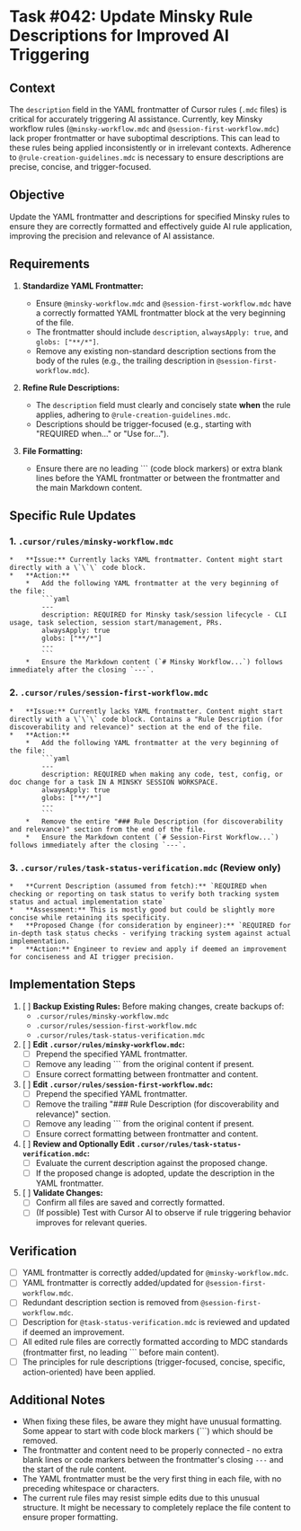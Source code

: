 # Task #042: Update Minsky Rule Descriptions for Improved AI Triggering

## Context
The `description` field in the YAML frontmatter of Cursor rules (`.mdc` files) is critical for accurately triggering AI assistance. Currently, key Minsky workflow rules (`@minsky-workflow.mdc` and `@session-first-workflow.mdc`) lack proper frontmatter or have suboptimal descriptions. This can lead to these rules being applied inconsistently or in irrelevant contexts. Adherence to `@rule-creation-guidelines.mdc` is necessary to ensure descriptions are precise, concise, and trigger-focused.

## Objective
Update the YAML frontmatter and descriptions for specified Minsky rules to ensure they are correctly formatted and effectively guide AI rule application, improving the precision and relevance of AI assistance.

## Requirements

1.  **Standardize YAML Frontmatter:**
    *   Ensure `@minsky-workflow.mdc` and `@session-first-workflow.mdc` have a correctly formatted YAML frontmatter block at the very beginning of the file.
    *   The frontmatter should include `description`, `alwaysApply: true`, and `globs: ["**/*"]`.
    *   Remove any existing non-standard description sections from the body of the rules (e.g., the trailing description in `@session-first-workflow.mdc`).

2.  **Refine Rule Descriptions:**
    *   The `description` field must clearly and concisely state **when** the rule applies, adhering to `@rule-creation-guidelines.mdc`.
    *   Descriptions should be trigger-focused (e.g., starting with "REQUIRED when..." or "Use for...").

3.  **File Formatting:**
    *   Ensure there are no leading \`\`\` (code block markers) or extra blank lines before the YAML frontmatter or between the frontmatter and the main Markdown content.

## Specific Rule Updates

### 1. `.cursor/rules/minsky-workflow.mdc`
    *   **Issue:** Currently lacks YAML frontmatter. Content might start directly with a \`\`\` code block.
    *   **Action:**
        *   Add the following YAML frontmatter at the very beginning of the file:
            ```yaml
            ---
            description: REQUIRED for Minsky task/session lifecycle - CLI usage, task selection, session start/management, PRs.
            alwaysApply: true
            globs: ["**/*"]
            ---
            ```
        *   Ensure the Markdown content (`# Minsky Workflow...`) follows immediately after the closing `---`.

### 2. `.cursor/rules/session-first-workflow.mdc`
    *   **Issue:** Currently lacks YAML frontmatter. Content might start directly with a \`\`\` code block. Contains a "Rule Description (for discoverability and relevance)" section at the end of the file.
    *   **Action:**
        *   Add the following YAML frontmatter at the very beginning of the file:
            ```yaml
            ---
            description: REQUIRED when making any code, test, config, or doc change for a task IN A MINSKY SESSION WORKSPACE.
            alwaysApply: true
            globs: ["**/*"]
            ---
            ```
        *   Remove the entire "### Rule Description (for discoverability and relevance)" section from the end of the file.
        *   Ensure the Markdown content (`# Session-First Workflow...`) follows immediately after the closing `---`.

### 3. `.cursor/rules/task-status-verification.mdc` (Review only)
    *   **Current Description (assumed from fetch):** `REQUIRED when checking or reporting on task status to verify both tracking system status and actual implementation state`
    *   **Assessment:** This is mostly good but could be slightly more concise while retaining its specificity.
    *   **Proposed Change (for consideration by engineer):** `REQUIRED for in-depth task status checks - verifying tracking system against actual implementation.`
    *   **Action:** Engineer to review and apply if deemed an improvement for conciseness and AI trigger precision.

## Implementation Steps

1.  [ ] **Backup Existing Rules:** Before making changes, create backups of:
    *   `.cursor/rules/minsky-workflow.mdc`
    *   `.cursor/rules/session-first-workflow.mdc`
    *   `.cursor/rules/task-status-verification.mdc`
2.  [ ] **Edit `.cursor/rules/minsky-workflow.mdc`:**
    *   [ ] Prepend the specified YAML frontmatter.
    *   [ ] Remove any leading \`\`\` from the original content if present.
    *   [ ] Ensure correct formatting between frontmatter and content.
3.  [ ] **Edit `.cursor/rules/session-first-workflow.mdc`:**
    *   [ ] Prepend the specified YAML frontmatter.
    *   [ ] Remove the trailing "### Rule Description (for discoverability and relevance)" section.
    *   [ ] Remove any leading \`\`\` from the original content if present.
    *   [ ] Ensure correct formatting between frontmatter and content.
4.  [ ] **Review and Optionally Edit `.cursor/rules/task-status-verification.mdc`:**
    *   [ ] Evaluate the current description against the proposed change.
    *   [ ] If the proposed change is adopted, update the description in the YAML frontmatter.
5.  [ ] **Validate Changes:**
    *   [ ] Confirm all files are saved and correctly formatted.
    *   [ ] (If possible) Test with Cursor AI to observe if rule triggering behavior improves for relevant queries.

## Verification
- [ ] YAML frontmatter is correctly added/updated for `@minsky-workflow.mdc`.
- [ ] YAML frontmatter is correctly added/updated for `@session-first-workflow.mdc`.
- [ ] Redundant description section is removed from `@session-first-workflow.mdc`.
- [ ] Description for `@task-status-verification.mdc` is reviewed and updated if deemed an improvement.
- [ ] All edited rule files are correctly formatted according to MDC standards (frontmatter first, no leading \`\`\` before main content).
- [ ] The principles for rule descriptions (trigger-focused, concise, specific, action-oriented) have been applied.

## Additional Notes
* When fixing these files, be aware they might have unusual formatting. Some appear to start with code block markers (\`\`\`) which should be removed.
* The frontmatter and content need to be properly connected - no extra blank lines or code markers between the frontmatter's closing `---` and the start of the rule content.
* The YAML frontmatter must be the very first thing in each file, with no preceding whitespace or characters.
* The current rule files may resist simple edits due to this unusual structure. It might be necessary to completely replace the file content to ensure proper formatting. 
